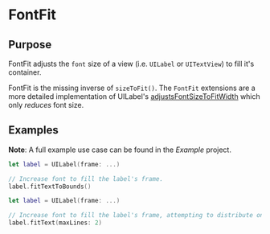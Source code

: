 # FontFit

## Purpose
FontFit adjusts the `font` size of a view (i.e. `UILabel` or `UITextView`) to fill it's container.

FontFit is the missing inverse of `sizeToFit()`. The `FontFit` extensions are a more detailed implementation of UILabel's [adjustsFontSizeToFitWidth](https://developer.apple.com/documentation/uikit/uilabel/1620546-adjustsfontsizetofitwidth) which only _reduces_ font size.

## Examples
**Note**: A full example use case can be found in the _Example_ project.

```Swift
let label = UILabel(frame: ...)

// Increase font to fill the label's frame.
label.fitTextToBounds()
```

```Swift
let label = UILabel(frame: ...)

// Increase font to fill the label's frame, attempting to distribute onto, at most, 2 lines.
label.fitText(maxLines: 2)
```